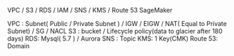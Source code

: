 VPC / S3 / RDS / IAM / SNS / KMS / Route 53 
SageMaker

VPC : Subnet( Public / Private Subnet ) / IGW / EIGW / NAT( Equal to Private Subnet) / SG / NACL
S3 : bucket / Lifecycle policy(data to glacier after 180 days)
RDS: Mysql( 5.7 ) / Aurora
SNS : Topic
KMS: 1 Key(CMK)
Route 53: Domain  